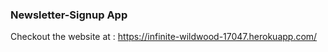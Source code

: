 ### Newsletter-Signup App


Checkout the website at :
https://infinite-wildwood-17047.herokuapp.com/

